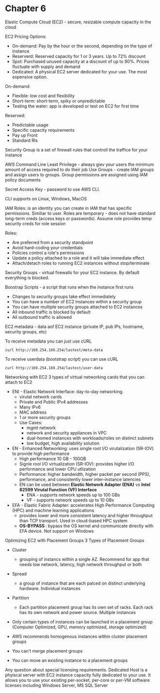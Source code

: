 # Chapter 6

Elastic Compute Cloud (EC2) - secure, resizable compute capacity in the cloud

EC2 Pricing Options:
- On-demand: Pay by the hour or the second, depending on the type of instance
- Reserverd: Reserved capacity for 1 or 3 years. Up to 72% discount
- Spot: Purchased unused capacity at a discount of up to 90%. Prices fluctuate with supply and demand
- Dedicated: A physical EC2 server dedicated for your use. The most expensive option. 


On-demand:
- Flexible: low cost and flexibility
- Short-term: short-term, spiky or unpredictable
- Testing the water: app is developed or test on EC2 for first time

Reserved:
- Predictable usage
- Specific capacity requirements 
- Pay up Front
- Standard RIs

Security Group is a set of firewall rules that controll the traffice for your instance


AWS Command Line
Least Privilege - always giev your users the minimum amount of access required to do their job
Use Groups - create IAM groups and assign users to groups. Group permissions are assigned using IAM policy documents

Secret Access Key - password to use AWS CLI. 

CLI supports on Linux, Windows, MacOS

IAM Roles: is an identity you can create in IAM that has specific permissions. Similiar to user. 
Roles are temporary - does not have standard long-term creds (access keys or passwords). Assume role provides temp security creds for role session

Roles:
- Are preferred from a security standpoint
- Avoid hard-coding your credentials
- Policies control a role's permissions
- Update a policy attached to a role and it will take immediate effect
- Attach/detach roles to running EC2 instances without stop/terminate

Security Groups - virtual firewalls for your EC2 instance. By default everything is blocked. 

Boostrap Scripts - a script that runs when the instance first runs

- Changes to security groups take effect immediately
- You can have a number of EC2 instances within a security group
- You can have multiple security groups attached to EC2 instances
- All inbound traffic is blocked by default
- All outbound traffic is allowed

EC2 metadata - data aof EC2 instance (private IP, pub IPs, hostname, security groups, etc)

To receive metadata you can just use cURL
```
curl http://169.254.169.254/lastest/meta-data 
```

To receive userdata (bootstrap script) you can use cURL
```
curl http://169.254.169.254/lastest/user-data
```

Networking with EC2
3 types of virtual networking cards that you can attach to EC2
- ENI - Elastic Network Interface: day-to-day networking. 
  - virutal network cards
  - Private and Public IPv4 addresses
  - Many IPv6
  - MAC address
  - 1 or more security groups
  - Use Cases:
    - mgmt network
    - network and security appliances in VPC
    - dual-homed instances with workloads/roles on distinct subnets
    - low budget, high availability solution
- EN - Enhanced Networking: uses single root I/O virutalization (SR-IOV) to provide high performance
  - High performance 10 GB - 100GB
  - Signle rool I/O virtualization (SR-IOV): provides higher I/O performance and lower CPU utlization
  - Performance: higher bandwidth, higher packet per second (PPS), performance, and consistently lower inter-instance latencies
  - EN can be used between <b> Elastic Network Adapter (ENA)</b> vs <b>Intel 82599 Virutal Function (VF) Interface</b>
    - ENA - supports network speeds up to 100 GBs
    - VF - supports network speeds up to 10 GBs
- EFA - Elastic Fabric Adapter: accelerates High Performance Computing (HPC) and machine learning applications
  - provides lower and more consistent latency and higher throughput than TCP transport. Used in cloud-based HPC system
  - <b> OS-BYPASS </b>: bypass the OS kernel and communicate directly with EFA device. Not support on Windows

Optimizing EC2 with Placement Groups
3 Types of Placement Groups
- Cluster
  - grouping of instancs within a single AZ. Recommend for app that needs low network, latency, high network throughput or both
- Spread
  - a group of instance that are each palced on distinct underlying hardware. Individual instances
- Partition
  - Each partition placement group has its own set of racks. Each rack has its own network and power source. Multiple instances

- Only certain types of instances can be launched in a placement group (Computer Optimized, GPU, memory optimized, storage optimized)
- AWS recommends homogenous instances within cluster placement groups
- You can't merge placement groups
- You can move an existing instance to a placement groups

Any question about special licensing requirements.
Dedicated Host is a phyiscal server with EC2 instance capacity fully dedicated to your use. It allows you to use your existing per-socket, per-core or per-VM software licenses including Windows Server, MS SQL Server
